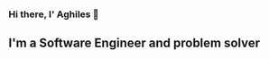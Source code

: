 ### Hi there, I' Aghiles 👋

## I'm a Software Engineer and problem solver


<!--
**aghilesDev/aghilesDev** is a ✨ _special_ ✨ repository because its `README.md` (this file) appears on your GitHub profile.

Here are some ideas to get you started:

- 🔭 I’m currently working on affinate my skill in angular and design principle
- i making a web to simulate a e-comerce site
- i m learning devops stuff
- i m always schaeching for new patterns and new ways to improve  the quality of my code
-if you have some proposition to give me you can contact me at: aghiles.goumeziane@gmail.com



- 🌱 I’m currently learning ...
- 👯 I’m looking to collaborate on ...
- 🤔 I’m looking for help with ...
- 💬 Ask me about ...
- 📫 How to reach me: ...
- 😄 Pronouns: ...
- ⚡ Fun fact: ...

My languages:
javascript angular git github docker python node mongoDB
-->
